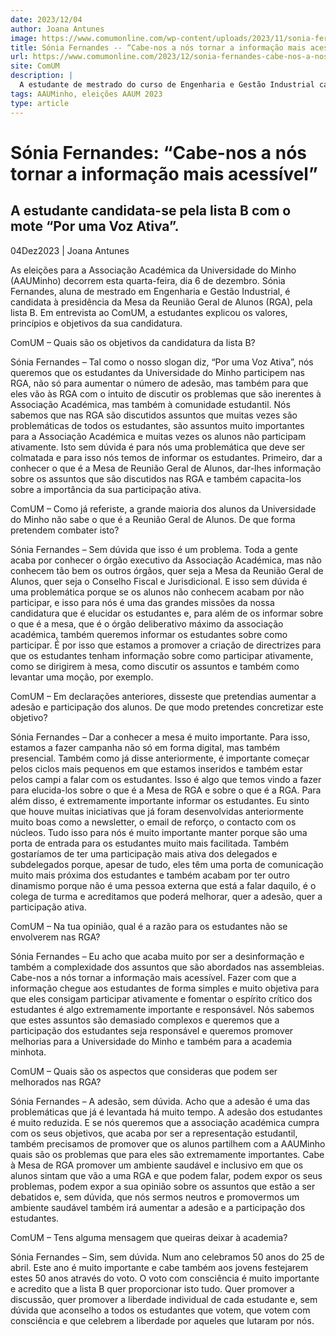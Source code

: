 ```yaml
---
date: 2023/12/04
author: Joana Antunes
image: https://www.comumonline.com/wp-content/uploads/2023/11/sonia-fernandes-1500x479.png
title: Sónia Fernandes -- “Cabe-nos a nós tornar a informação mais acessível”
url: https://www.comumonline.com/2023/12/sonia-fernandes-cabe-nos-a-nos-tornar-a-informacao-mais-acessivel/
site: ComUM
description: |
  A estudante de mestrado do curso de Engenharia e Gestão Industrial candidata-se pela lista B com o mote “Por uma Voz Ativa”.
tags: AAUMinho, eleições AAUM 2023
type: article
---
```



# Sónia Fernandes: “Cabe-nos a nós tornar a informação mais acessível”

## A estudante candidata-se pela lista B com o mote “Por uma Voz Ativa”.

04Dez2023 | Joana Antunes

As eleições para a Associação Académica da Universidade do Minho (AAUMinho) decorrem esta quarta-feira, dia 6 de dezembro. Sónia Fernandes, aluna de mestrado em Engenharia e Gestão Industrial, é candidata à presidência da Mesa da Reunião Geral de Alunos (RGA), pela lista B. Em entrevista ao ComUM, a estudantes explicou os valores, princípios e objetivos da sua candidatura.

ComUM – Quais são os objetivos da candidatura da lista B?

Sónia Fernandes – Tal como o nosso slogan diz, “Por uma Voz Ativa”, nós queremos que os estudantes da Universidade do Minho participem nas RGA, não só para aumentar o número de adesão, mas também para que eles vão às RGA com o intuito de discutir os problemas que são inerentes à Associação Académica, mas também à comunidade estudantil. Nós sabemos que nas RGA são discutidos assuntos que muitas vezes são problemáticas de todos os estudantes, são assuntos muito importantes para a Associação Académica e muitas vezes os alunos não participam ativamente. Isto sem dúvida é para nós uma problemática que deve ser colmatada e para isso nós temos de informar os estudantes. Primeiro, dar a conhecer o que é a Mesa de Reunião Geral de Alunos, dar-lhes informação sobre os assuntos que são discutidos nas RGA e também capacita-los sobre a importância da sua participação ativa.

ComUM – Como já referiste, a grande maioria dos alunos da Universidade do Minho não sabe o que é a Reunião Geral de Alunos. De que forma pretendem combater isto?

Sónia Fernandes – Sem dúvida que isso é um problema. Toda a gente acaba por conhecer o órgão executivo da Associação Académica, mas não conhecem tão bem os outros órgãos, quer seja a Mesa da Reunião Geral de Alunos, quer seja o Conselho Fiscal e Jurisdicional. E isso sem dúvida é uma problemática porque se os alunos não conhecem acabam por não participar, e isso para nós é uma das grandes missões da nossa candidatura que é elucidar os estudantes e, para além de os informar sobre o que é a mesa, que é o órgão deliberativo máximo da associação académica, também queremos informar os estudantes sobre como participar. É por isso que estamos a promover a criação de directrizes para que os estudantes tenham informação sobre como participar ativamente, como se dirigirem à mesa, como discutir os assuntos e também como levantar uma moção, por exemplo.

ComUM – Em declarações anteriores, disseste que pretendias aumentar a adesão e participação dos alunos. De que modo pretendes concretizar este objetivo?

Sónia Fernandes – Dar a conhecer a mesa é muito importante. Para isso, estamos a fazer campanha não só em forma digital, mas também presencial. Também como já disse anteriormente, é importante começar pelos ciclos mais pequenos em que estamos inseridos e também estar pelos campi a falar com os estudantes. Isso é algo que temos vindo a fazer para elucida-los sobre o que é a Mesa de RGA e sobre o que é a RGA. Para além disso, é extremamente importante informar os estudantes. Eu sinto que houve muitas iniciativas que já foram desenvolvidas anteriormente muito boas como a newsletter, o email de reforço, o contacto com os núcleos. Tudo isso para nós é muito importante manter porque são uma porta de entrada para os estudantes muito mais facilitada. Também gostaríamos de ter uma participação mais ativa dos delegados e subdelegados porque, apesar de tudo, eles têm uma porta de comunicação muito mais próxima dos estudantes e também acabam por ter outro dinamismo porque não é uma pessoa externa que está a falar daquilo, é o colega de turma e acreditamos que poderá melhorar, quer a adesão, quer a participação ativa.

ComUM – Na tua opinião, qual é a razão para os estudantes não se envolverem nas RGA?

Sónia Fernandes – Eu acho que acaba muito por ser a desinformação e também a complexidade dos assuntos que são abordados nas assembleias. Cabe-nos a nós tornar a informação mais acessível. Fazer com que a informação chegue aos estudantes de forma simples e muito objetiva para que eles consigam participar ativamente e fomentar o espírito crítico dos estudantes é algo extremamente importante e responsável. Nós sabemos que estes assuntos são demasiado complexos e queremos que a participação dos estudantes seja responsável e queremos promover melhorias para a Universidade do Minho e também para a academia minhota.

ComUM – Quais são os aspectos que consideras que podem ser melhorados nas RGA?

Sónia Fernandes – A adesão, sem dúvida. Acho que a adesão é uma das problemáticas que já é levantada há muito tempo. A adesão dos estudantes é muito reduzida. E se nós queremos que a associação académica cumpra com os seus objetivos, que acaba por ser a representação estudantil, também precisamos de promover que os alunos partilhem com a AAUMinho quais são os problemas que para eles são extremamente importantes. Cabe à Mesa de RGA promover um ambiente saudável e inclusivo em que os alunos sintam que vão a uma RGA e que podem falar, podem expor os seus problemas, podem expor a sua opinião sobre os assuntos que estão a ser debatidos e, sem dúvida, que nós sermos neutros e promovermos um ambiente saudável também irá aumentar a adesão e a participação dos estudantes.

ComUM – Tens alguma mensagem que queiras deixar à academia?

Sónia Fernandes – Sim, sem dúvida. Num ano celebramos 50 anos do 25 de abril. Este ano é muito importante e cabe também aos jovens festejarem estes 50 anos através do voto. O voto com consciência é muito importante e acredito que a lista B quer proporcionar isto tudo. Quer promover a discussão, quer promover a liberdade individual de cada estudante e, sem dúvida que aconselho a todos os estudantes que votem, que votem com consciência e que celebrem a liberdade por aqueles que lutaram por nós.
